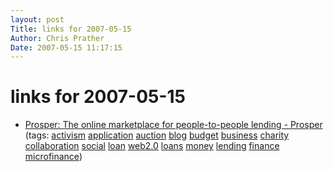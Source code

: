```yaml
---
layout: post
Title: links for 2007-05-15  
Author: Chris Prather
Date: 2007-05-15 11:17:15
---
```


# links for 2007-05-15
<ul class="delicious">
	<li>
		<div class="delicious-link"><a href="http://www.prosper.com/">Prosper: The online marketplace for people-to-people lending - Prosper</a></div>
		<div class="delicious-tags">(tags: <a href="http://del.icio.us/perigrin/activism">activism</a> <a href="http://del.icio.us/perigrin/application">application</a> <a href="http://del.icio.us/perigrin/auction">auction</a> <a href="http://del.icio.us/perigrin/blog">blog</a> <a href="http://del.icio.us/perigrin/budget">budget</a> <a href="http://del.icio.us/perigrin/business">business</a> <a href="http://del.icio.us/perigrin/charity">charity</a> <a href="http://del.icio.us/perigrin/collaboration">collaboration</a> <a href="http://del.icio.us/perigrin/social">social</a> <a href="http://del.icio.us/perigrin/loan">loan</a> <a href="http://del.icio.us/perigrin/web2.0">web2.0</a> <a href="http://del.icio.us/perigrin/loans">loans</a> <a href="http://del.icio.us/perigrin/money">money</a> <a href="http://del.icio.us/perigrin/lending">lending</a> <a href="http://del.icio.us/perigrin/finance">finance</a> <a href="http://del.icio.us/perigrin/microfinance">microfinance</a>)</div>
	</li>
</ul>

